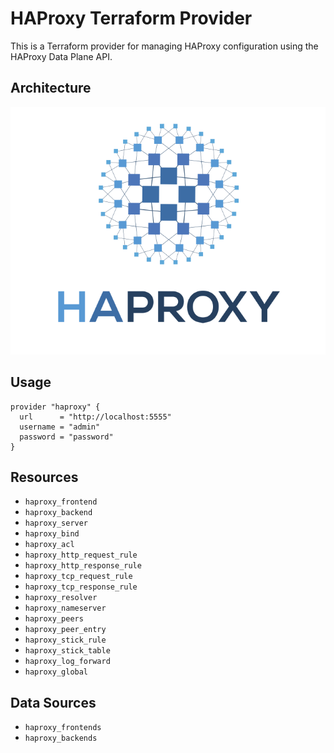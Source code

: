 # HAProxy Terraform Provider

This is a Terraform provider for managing HAProxy configuration using the HAProxy Data Plane API.

## Architecture

![HAProxy Terraform Provider Architecture](assets/haproxy.png)

## Usage

```hcl
provider "haproxy" {
  url      = "http://localhost:5555"
  username = "admin"
  password = "password"
}
```

## Resources

- `haproxy_frontend`
- `haproxy_backend`
- `haproxy_server`
- `haproxy_bind`
- `haproxy_acl`
- `haproxy_http_request_rule`
- `haproxy_http_response_rule`
- `haproxy_tcp_request_rule`
- `haproxy_tcp_response_rule`
- `haproxy_resolver`
- `haproxy_nameserver`
- `haproxy_peers`
- `haproxy_peer_entry`
- `haproxy_stick_rule`
- `haproxy_stick_table`
- `haproxy_log_forward`
- `haproxy_global`

## Data Sources

- `haproxy_frontends`
- `haproxy_backends`
